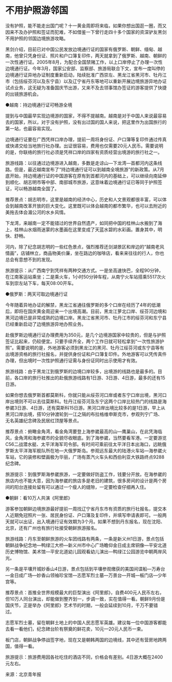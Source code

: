 # 不用护照游邻国  

没有护照，能不能走出国门呢？十一黄金周即将来临，如果你想出国逛一圈，而又因来不及办护照和签证而犯难，不如借鉴一下曾行走四十多个国家的资深驴友黑剑不用护照的邻国边境旅游攻略。  

黑剑介绍，目前已对中国公民发放边境通行证的国家有俄罗斯、朝鲜、缅甸、越南，他曾只凭身份证、照片和户口簿复印件，两天就拿到了俄罗斯、越南、朝鲜的一次性通行证。2005年8月，为配合全国禁赌工作，以上口岸停止了办理一次性边境通行证。今年3月，国家公安部、监察部、旅游局联合下文，宣布一度叫停的边境通行证异地办证制度重新启动，陆续批准广西崇左、黑龙江省黑河市、牡丹江市（包括绥芬河以及东宁县）以及辽宁省丹东等地可以重新开展边境旅游异地办证试点业务，这无疑为准备国庆节出游，又来不及去领事馆办签证的游客提供了快捷的出镜旅游机会。  

●越南：持边境通行证可畅游全境  

提到与中国最早实现边境游的国家，不得不提越南。越南是对于中国人来说最容易去的国家，所以，对于没有护照，没有出过国的国人来说，把这里作为出国旅行的第一站，也最容易实现。  

边境通行证要在广西凭祥口岸办理，提前一周将身份证、户口簿等复印件通过传真或快递交给当地旅行社办理。出证很容易，费用也仅需要20元人民币。需要说明的是，你联络的旅行社必须是凭祥口岸的四家有资质经营出境游的旅行社之一。  

旅游线路：以往通过边境游进入越南，多数是走谅山—下龙湾—首都河内这条线路。但是，最近越南宣布了“持边境通行证可以到越南全境旅游”的新政策。从7月底开始，持边境通行证的中国游客在原有到首都河内的基础上，可以继续向南延伸到顺化、胡志明市等中部、南部城市旅游，这意味着边境通行证已等同于护照签证，可以畅游越南全国了。  

推荐景点：胡志明市，这里是越南的经济中心，历史和人文景观都很丰富，可以体会到越南改革开放的巨大变化。这里既可以体会越南的都市繁华，也可以去附近的美拖去体会湄公河的水乡风情。  

下龙湾，来越南一定不能错过的世界自然遗产，如同把中国的桂林山水搬到了海上，桂林山水烟雨迷蒙的水墨画在这里变成了天蓝水碧的水彩画。置身其中，明快、舒畅。  

河内，除了纪念胡志明的一些红色景点，强烈推荐还剑湖景区和岸边的“越南老风情画”，店铺林立，商品物美价廉，坐在路边的咖啡店，看来来往往的行人，你也总会有意想不到的发现。  

旅游提示：从广西南宁到凭祥有两种交通方式。一是坐高速快巴，全程90分钟，在江南客运站乘坐；二是乘火车，1小时50分钟车程，从南宁火车站搭乘5517次火车到崇左站下车，每天08:00开车。  

●俄罗斯：两天可取边境通行证  

今年随着异地办证的解禁，黑龙江省通往俄罗斯的多个口岸在经历了4年的低潮后，即将在国庆黄金周迎来一个出境高潮。目前，黑龙江萝北口岸、绥芬河边境和黑河边境已是非常成熟的边境口岸。黑龙江省黑河市、牡丹江市的绥芬河和东宁县已经重新启动了边境旅游异地办照业务。  

赴俄罗斯边境通行证办理费用为350元，是几个边境游国家中较贵的，但是与护照签证比起来，仍较便宜。只要手续齐全，两个工作日就可轻松拿到“一次性旅游护照”。需要说明的是，外地游客必须到黑龙江的黑河、牡丹江绥芬河或东宁县等有出境游资格的旅行社报名，并提供身份证和户口簿复印件。外地游客可以凭传真件办理，但出境时一次性护照通行证需与身份证同时出示使用才有效。  

旅游线路：由于黑龙江到俄罗斯的边境口岸较多，出境游的线路也是最多的。目前，各口岸的旅行社推出的赴俄旅游线路有1日游、3日游、4日游，最多的还有15日游。  

如果你想去俄罗斯首都莫斯科，你就只能从绥芬河口岸或者东宁口岸出境，黑河口岸出境则不可以去往莫斯科。牡丹江绥芬河及东宁这两个口岸比较热门的线路是海参崴3日游、4日游，还有莫斯科15日游。黑河口岸出境比较多的是1日游，早上从黑河口岸出境，搭10分钟渡轮到一江之隔的布拉格维申斯克市，参观列宁广场、无名英雄纪念碑及民居红顶屋等景点。  

推荐景点：俯瞰金角湾，看金角湾要登上海参崴最高的山—鹰巢山，在此凭海临风，金角湾和海参崴市的全貌尽收眼底。到了海参崴，当然要看军港。一定要游览C56二战潜水艇、太平洋海军司令部。有时间可乘前往太平洋日本出海口，远眺俄罗斯太平洋海军舰队所在地—大俄罗斯岛。参观远东最大的陆港火车站—海参崴火车站，它的装修和壁画极为华丽，广场有蒸汽火车头和西伯利亚大铁路终点9288纪念碑。  

旅游提示：到俄罗斯海参崴旅游，一定要做好防盗工作，钱要分开放。在海参崴的旅店内也不能大意，因为海参崴的旅店多是老旧的建筑，很多房间的设计是两个房间的阳台连接处留有可以通过一个瘦人的缝隙，一定要检查仔细再入住。  

●朝鲜：看10万人共演《阿里郎》  

游客参加朝鲜边境旅游最好提前一周找辽宁省丹东市有资质的旅行社报名，提交本人近期免冠照片一张、居民身份证、户口簿及复印件，并填写申请表即可。一般两天就可以出证，出入境通行证有效期为3个月。如果不想到丹东报名，现在沈阳、北京，还有广州也有旅行社接受朝鲜旅游报名。  

旅游线路：丹东至朝鲜旅游的火车团线路有两条，一条是新义州1日游，景点包括朝鲜战争纪念地—鸭绿江大桥—新义州市中心广场瞻仰金日成主席铜像—平安北道历史博物馆、美术馆—平安北道幼儿园观看幼儿演出—鸭绿江公园游览中朝两岸风光。  

另一条是平壤开城妙香山4日游，景点包括到平壤参观缴获的美国间谍船—万寿台—金日成广场—妙香山领袖珍宝馆—志愿军烈士墓—万景台—开城—板门店—少年宫等。  

推荐景点：首推全世界规模最大的巨型演出《阿里郎》，自费400元人民币左右，但10万人同台演出，却能做到整齐划一，步调一致，实在值得一看。朝鲜9月份是国庆节，正是举办《阿里郎》艺术节的时期，一般会延续到10月，千万不要错过。  

志愿军烈士墓，留在朝鲜土地上的中国人民志愿军英雄。建议每一位中国游客都能去看一看他们，纪念碑台阶有祭奠的鲜花卖，10元—20元人民币一束。  

板门店，朝鲜战争停战签字地，现在又是朝韩两国的边境线，其中还有营房地跨两国，值得一看。  

旅游提示：旅游费用因各社吃住的酒店不同，价格会有差别。4日游大概在2400元左右。  

来源：北京青年报  
<!-- Last processed: 2025-07-22 03:44:30 -->
